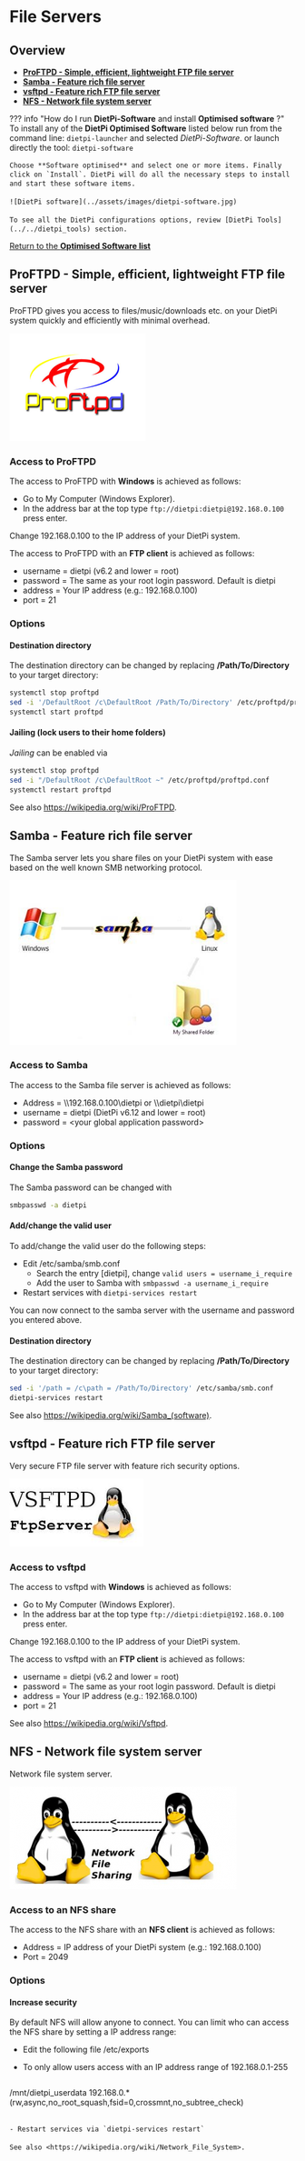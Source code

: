 # File Servers

## Overview

- [**ProFTPD - Simple, efficient, lightweight FTP file server**](#proftpd-simple-efficient-lightweight-ftp-file-server)  
- [**Samba - Feature rich file server**](#samba-feature-rich-file-server)  
- [**vsftpd - Feature rich FTP file server**](#vsftpd-feature-rich-ftp-file-server)  
- [**NFS - Network file system server**](#nfs-network-file-system-server)  

??? info "How do I run **DietPi-Software** and install **Optimised software** ?"
    To install any of the **DietPi Optimised Software** listed below run from the command line:
    ```
    dietpi-launcher
    ```
    and selected _DietPi-Software_. or launch directly the tool:
    ```
    dietpi-software
    ```

    Choose **Software optimised** and select one or more items. Finally click on `Install`. DietPi will do all the necessary steps to install and start these software items.

    ![DietPi software](../assets/images/dietpi-software.jpg)

    To see all the DietPi configurations options, review [DietPi Tools](../../dietpi_tools) section.

[Return to the **Optimised Software list**](../../dietpi_optimised_software)

## ProFTPD - Simple, efficient, lightweight FTP file server

ProFTPD gives you access to files/music/downloads etc. on your DietPi system quickly and efficiently with minimal overhead.

![DietPi file server software ProFTPD](../assets/images/dietpi-software-fileservers-proftpd.png)

### Access to ProFTPD

The access to ProFTPD with **Windows** is achieved as follows:

- Go to My Computer (Windows Explorer).
- In the address bar at the top type `ftp://dietpi:dietpi@192.168.0.100` press enter.

Change 192.168.0.100 to the IP address of your DietPi system.

The access to ProFTPD with an **FTP client** is achieved as follows:

- username = dietpi (v6.2 and lower = root)
- password = The same as your root login password. Default is dietpi
- address = Your IP address (e.g.: 192.168.0.100)
- port = 21

### Options

#### Destination directory

The destination directory can be changed by replacing **/Path/To/Directory** to your target directory:

```bash
systemctl stop proftpd
sed -i '/DefaultRoot /c\DefaultRoot /Path/To/Directory' /etc/proftpd/proftpd.conf
systemctl start proftpd
```

#### Jailing (lock users to their home folders)

*Jailing* can be enabled via

```bash
systemctl stop proftpd
sed -i "/DefaultRoot /c\DefaultRoot ~" /etc/proftpd/proftpd.conf
systemctl restart proftpd
```

See also <https://wikipedia.org/wiki/ProFTPD>.

## Samba - Feature rich file server

The Samba server lets you share files on your DietPi system with ease based on the well known SMB networking protocol.

![DietPi file server software samba](../assets/images/dietpi-software-fileservers-samba.png)

### Access to Samba

The access to the Samba file server is achieved as follows:

- Address = \\\192.168.0.100\dietpi or \\\dietpi\dietpi
- username = dietpi (DietPi v6.12 and lower = root)
- password = <your global application password\>

### Options

#### Change the Samba password

The Samba password can be changed with

```bash
smbpasswd -a dietpi
```

#### Add/change the valid user

To add/change the valid user do the following steps:

- Edit /etc/samba/smb.conf
    - Search the entry [dietpi], change `valid users = username_i_require`
    - Add the user to Samba with `smbpasswd -a username_i_require`
- Restart services with `dietpi-services restart`

You can now connect to the samba server with the username and password you entered above.

#### Destination directory

The destination directory can be changed by replacing **/Path/To/Directory** to your target directory:

```bash
sed -i '/path = /c\path = /Path/To/Directory' /etc/samba/smb.conf
dietpi-services restart
```

See also <https://wikipedia.org/wiki/Samba_(software)>.

## vsftpd - Feature rich FTP file server

Very secure FTP file server with feature rich security options.

![DietPi file server software vsftpd](../assets/images/dietpi-software-fileservers-vsftpd.png)

### Access to vsftpd

The access to vsftpd with **Windows** is achieved as follows:

- Go to My Computer (Windows Explorer).
- In the address bar at the top type `ftp://dietpi:dietpi@192.168.0.100` press enter.

Change 192.168.0.100 to the IP address of your DietPi system.

The access to vsftpd with an **FTP client** is achieved as follows:

- username = dietpi (v6.2 and lower = root)
- password = The same as your root login password. Default is dietpi
- address = Your IP address (e.g.: 192.168.0.100)
- port = 21

See also <https://wikipedia.org/wiki/Vsftpd>.

## NFS - Network file system server

Network file system server.

![DietPi file server software NFS](../assets/images/dietpi-software-fileservers-nfs.png)

### Access to an NFS share

The access to the NFS share with an **NFS client** is achieved as follows:

- Address = IP address of your DietPi system (e.g.: 192.168.0.100)
- Port = 2049

### Options

#### Increase security

By default NFS will allow anyone to connect. You can limit who can access the NFS share by setting a IP address range:

- Edit the following file /etc/exports
- To only allow users access with an IP address range of 192.168.0.1-255

    ```bash
/mnt/dietpi_userdata 192.168.0.*(rw,async,no_root_squash,fsid=0,crossmnt,no_subtree_check)
```

- Restart services via `dietpi-services restart`

See also <https://wikipedia.org/wiki/Network_File_System>.
